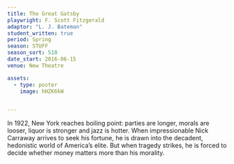 ```yaml
---
title: The Great Gatsby
playwright: F. Scott Fitzgerald
adaptor: "L. J. Bateman"
student_written: true
period: Spring
season: STUFF
season_sort: 510
date_start: 2016-06-15
venue: New Theatre

assets:
  - type: poster
    image: hHZK6kW


---
```

In 1922, New York reaches boiling point: parties are longer, morals are looser, liquor is stronger and jazz is hotter. When impressionable Nick Carraway arrives to seek his fortune, he is drawn into the decadent, hedonistic world of America’s elite. But when tragedy strikes, he is forced to decide whether money matters more than his morality.
